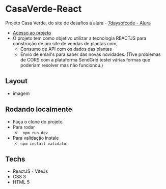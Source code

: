 # CasaVerde-React

Projeto Casa Verde, do site de desafios a alura - [7daysofcode - Alura](https://7daysofcode.io/#front-end)

- [Acesso ao projeto](https://casa-verde-react.vercel.app/)
- O projeto tem como objetivo utilizar a tecnologia REACTJS para construção de um site de vendas de plantas com, 
    - Consumo de API com os dados das plantas
    - Envio de email's para saber das novas novidades. (Tive problemas de CORS com a plataforma SendGrid testei várias formas que poderiam resolver mas não funcionou.)

## Layout
- imagem

## Rodando localmente
- Faça o clone do projeto
- Para rodar
    - ``` npm run dev```
- Para validação instale
    - ``` npm install validator ```

## Techs
- ReactJS - ViteJs
- CSS 3
- HTML 5
